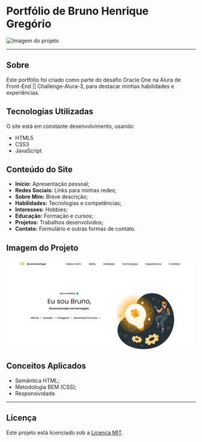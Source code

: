 # Portfólio de Bruno Henrique Gregório

![Imagem do projeto](/assets/Img/logoReame.png)

---

## Sobre

Este portfólio foi criado como parte do desafio Oracle One na Alura de Front-End || Challenge-Alura-3, para destacar minhas habilidades e experiências.

## Tecnologias Utilizadas

O site está em constante desenvolvimento, usando:

- HTML5
- CSS3
- JavaScript

## Conteúdo do Site

- **Início:** Apresentação pessoal;
- **Redes Sociais:** Links para minhas redes;
- **Sobre Mim:** Breve descrição;
- **Habilidades:** Tecnologias e competências;
- **Interesses:** Hobbies;
- **Educação:** Formação e cursos;
- **Projetos:** Trabalhos desenvolvidos;
- **Contato:** Formulário e outras formas de contato.

## Imagem do Projeto

![Imagem do Projeto](/assets/Img/IMGSITE.png)

## Conceitos Aplicados

- Semântica HTML;
- Metodologia BEM (CSS);
- Responsividade.

---

## Licença

Este projeto está licenciado sob a [Licença MIT](./LICENSE).
